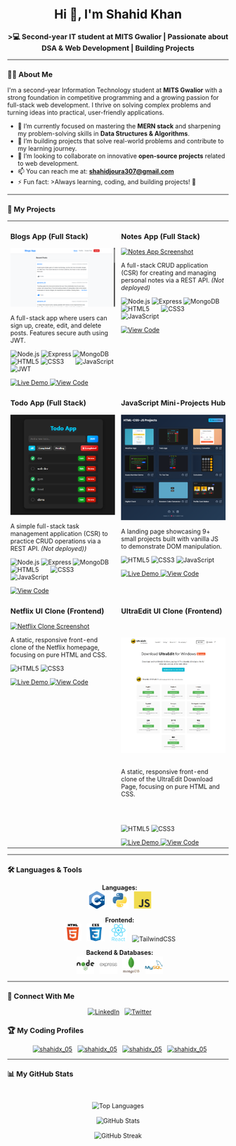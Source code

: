 <h1 align="center">Hi 👋, I'm Shahid Khan</h1>
<h3 align="center">>💻 Second-year IT student at MITS Gwalior | Passionate about DSA & Web Development | Building Projects</h3>

<!-- <p align="center">
  <img src="https://media.giphy.com/media/v1.Y2lkPTc5MGI3NjExM3h0NHM4Nmc1Mmc3bjV2b2lqOXN0ZWZka3JmdHpxMXp2bW10eTVjaCZlcD12MV9pbnRlcm5hbF9naWZfYnlfaWQmY3Q9Zw/L1R1tvI9svkASztds2/giphy.gif" width="600" alt="Coding Banner"/>
</p> -->

---

### 👨‍💻 About Me

I'm a second-year Information Technology student at **MITS Gwalior** with a strong foundation in competitive programming and a growing passion for full-stack web development. I thrive on solving complex problems and turning ideas into practical, user-friendly applications.

- 🌱 I’m currently focused on mastering the **MERN stack** and sharpening my problem-solving skills in **Data Structures & Algorithms**.
- 🚀 I’m building projects that solve real-world problems and contribute to my learning journey.
- 👯 I’m looking to collaborate on innovative **open-source projects** related to web development.
- 📫 You can reach me at: **shahidjoura307@gmail.com**
- ⚡ Fun fact: >Always learning, coding, and building projects! 🚀

---

### 🚀 My Projects

<table width="100%" border="0" cellspacing="10" cellpadding="10">
<tr>
  <td width="50%" valign="top">
    <h3>Blogs App (Full Stack)</h3>
    <a href="https://blogs-app-shahidx05.vercel.app/" target="_blank">
      <img src="https://github.com/shahidx05/blogs-app/blob/main/frontend-MPA/images/home.png?raw=true" alt="Blogs App Screenshot" width="100%"/>
    </a>
    <p>A full-stack app where users can sign up, create, edit, and delete posts. Features secure auth using JWT.</p>
    <p>
      <img src="https://img.shields.io/badge/Node.js-339933?style=for-the-badge&logo=nodedotjs&logoColor=white" alt="Node.js"/>
      <img src="https://img.shields.io/badge/Express.js-000000?style=for-the-badge&logo=express&logoColor=white" alt="Express"/>
      <img src="https://img.shields.io/badge/MongoDB-4EA94B?style=for-the-badge&logo=mongodb&logoColor=white" alt="MongoDB"/>
      <img src="https://img.shields.io/badge/HTML5-E34F26?style=for-the-badge&logo=html5&logoColor=white" alt="HTML5"/>
      <img src="https://img.shields.io/badge/CSS3-1572B6?style=for-the-badge&logo=css3&logoColor=white" alt="CSS3"/>
      <img src="https://img.shields.io/badge/JavaScript-F7DF1E?style=for-the-badge&logo=javascript&logoColor=black" alt="JavaScript"/>
      <img src="https://img.shields.io/badge/json%20web%20tokens-323330?style=for-the-badge&logo=json-web-tokens&logoColor=pink" alt="JWT"/>
    </p>
    <div>
      <a href="https://blogs-app-shahidx05.vercel.app/" target="_blank">
        <img src="https://img.shields.io/badge/Live%20Demo-000000?style=for-the-badge&logo=vercel&logoColor=white" alt="Live Demo"/>
      </a>
      <a href="https://github.com/shahidx05/blogs-app" target="_blank">
        <img src="https://img.shields.io/badge/View%20Code-333?style=for-the-badge&logo=github&logoColor=white" alt="View Code"/>
      </a>
    </div>
  </td>
  <td width="50%" valign="top">
    <h3>Notes App (Full Stack)</h3>
    <a href="https://github.com/shahidx05/Notes-App-CSR" target="_blank">
       <img src="https://github.com/shahidx05/Notes-App-CSR/blob/main/frontend/images/1.png?raw=true" alt="Notes App Screenshot" width="100%"/>
    </a>
    <p>A full-stack CRUD application (CSR) for creating and managing personal notes via a REST API. <em>(Not deployed)</em></p>
    <p>
      <img src="https://img.shields.io/badge/Node.js-339933?style=for-the-badge&logo=nodedotjs&logoColor=white" alt="Node.js"/>
      <img src="https://img.shields.io/badge/Express.js-000000?style=for-the-badge&logo=express&logoColor=white" alt="Express"/>
      <img src="https://img.shields.io/badge/MongoDB-4EA94B?style=for-the-badge&logo=mongodb&logoColor=white" alt="MongoDB"/>
      <img src="https://img.shields.io/badge/HTML5-E34F26?style=for-the-badge&logo=html5&logoColor=white" alt="HTML5"/>
      <img src="https://img.shields.io/badge/CSS3-1572B6?style=for-the-badge&logo=css3&logoColor=white" alt="CSS3"/>
      <img src="https://img.shields.io/badge/JavaScript-F7DF1E?style=for-the-badge&logo=javascript&logoColor=black" alt="JavaScript"/>
    </p>
    </p>
    <div>
      <a href="https://github.com/shahidx05/Notes-App-CSR" target="_blank">
        <img src="https://img.shields.io/badge/View%20Code-333?style=for-the-badge&logo=github&logoColor=white" alt="View Code"/>
      </a>
    </div>
  </td>
</tr>
<tr>
  <td width="50%" valign="top">
    <h3>Todo App (Full Stack)</h3>
    <a href="https://github.com/shahidx05/Todo-App-CSR" target="_blank">
       <img src="https://github.com/shahidx05/Todo-App-CSR/blob/main/frontend/demo.png?raw=true" alt="Todo App Screenshot" width="100%"/>
    </a>
    <p>A simple full-stack task management application (CSR) to practice CRUD operations via a REST API. <em>(Not deployed))</em></p>
    <p>
      <img src="https://img.shields.io/badge/Node.js-339933?style=for-the-badge&logo=nodedotjs&logoColor=white" alt="Node.js"/>
      <img src="https://img.shields.io/badge/Express.js-000000?style=for-the-badge&logo=express&logoColor=white" alt="Express"/>
      <img src="https://img.shields.io/badge/MongoDB-4EA94B?style=for-the-badge&logo=mongodb&logoColor=white" alt="MongoDB"/>
      <img src="https://img.shields.io/badge/HTML5-E34F26?style=for-the-badge&logo=html5&logoColor=white" alt="HTML5"/>
      <img src="https://img.shields.io/badge/CSS3-1572B6?style=for-the-badge&logo=css3&logoColor=white" alt="CSS3"/>
      <img src="https://img.shields.io/badge/JavaScript-F7DF1E?style=for-the-badge&logo=javascript&logoColor=black" alt="JavaScript"/>
    </p>
    <div>
      <a href="https://github.com/shahidx05/Todo-App-CSR" target="_blank">
        <img src="https://img.shields.io/badge/View%20Code-333?style=for-the-badge&logo=github&logoColor=white" alt="View Code"/>
      </a>
    </div>
  </td>
   <td width="50%" valign="top">
    <h3>JavaScript Mini-Projects Hub</h3>
     <a href="https://java-script-projects-x05.vercel.app/" target="_blank">
       <img src="https://github.com/shahidx05/JavaScript-projects/blob/main/images/demo.png?raw=true" alt="JS Hub Screenshot" width="100%"/>
    </a>
    <p>A landing page showcasing 9+ small projects built with vanilla JS to demonstrate DOM manipulation.</p>
    <p>
      <img src="https://img.shields.io/badge/HTML5-E34F26?style=for-the-badge&logo=html5&logoColor=white" alt="HTML5"/>
      <img src="https://img.shields.io/badge/CSS3-1572B6?style=for-the-badge&logo=css3&logoColor=white" alt="CSS3"/>
      <img src="https://img.shields.io/badge/JavaScript-F7DF1E?style=for-the-badge&logo=javascript&logoColor=black" alt="JavaScript"/>
    </p>
    <div>
      <a href="https://java-script-projects-x05.vercel.app" target="_blank">
        <img src="https://img.shields.io/badge/Live%20Demo-000000?style=for-the-badge&logo=vercel&logoColor=white" alt="Live Demo"/>
      </a>
      <a href="https://github.com/shahidx05/JavaScript-projects" target="_blank">
        <img src="https://img.shields.io/badge/View%20Code-333?style=for-the-badge&logo=github&logoColor=white" alt="View Code"/>
      </a>
    </div>
  </td>
</tr>
<tr>
   <td width="50%" valign="top">
    <h3>Netflix UI Clone (Frontend)</h3>
     <a href="https://watchly-ui-clone-x05.vercel.app/" target="_blank">
       <img src="https://github.com/shahidx05/Neflix-Clone/blob/main/images/preview.png?raw=true" alt="Netflix Clone Screenshot" width="100%"/>
    </a>
    <p>A static, responsive front-end clone of the Netflix homepage, focusing on pure HTML and CSS.</p>
    <p>
      <img src="https://img.shields.io/badge/HTML5-E34F26?style=for-the-badge&logo=html5&logoColor=white" alt="HTML5"/>
      <img src="https://img.shields.io/badge/CSS3-1572B6?style=for-the-badge&logo=css3&logoColor=white" alt="CSS3"/>
    </p>
    <div>
      <a href="https://watchly-ui-clone-x05.vercel.app" target="_blank">
        <img src="https://img.shields.io/badge/Live%20Demo-E50914?style=for-the-badge&logo=netflix&logoColor=white" alt="Live Demo"/>
      </a>
      <a href="https://github.com/shahidx05/Neflix-Clone" target="_blank">
        <img src="https://img.shields.io/badge/View%20Code-333?style=for-the-badge&logo=github&logoColor=white" alt="View Code"/>
      </a>
    </div>
    </td>
   <td width="50%" valign="top">
    <h3>UltraEdit UI Clone (Frontend)</h3>
     <br/><br/>
     <a href="https://ultaraa-edt-ui-clone.vercel.app/" target="_blank">
       <img src="https://github.com/shahidx05/UltaraaEdt-Clone/blob/main/images/demo2.png?raw=true" alt="UltraEdit Clone Screenshot" width="100%"/>
     </a>
     <br/><br/>
    <p>A static, responsive front-end clone of the UltraEdit Download Page, focusing on pure HTML and CSS.</p>
     <br/><br/>
    <p>
      <img src="https://img.shields.io/badge/HTML5-E34F26?style=for-the-badge&logo=html5&logoColor=white" alt="HTML5"/>
      <img src="https://img.shields.io/badge/CSS3-1572B6?style=for-the-badge&logo=css3&logoColor=white" alt="CSS3"/>
    </p>
    <div>
      <a href="https://ultaraa-edt-ui-clone.vercel.app/" target="_blank">
        <img src="https://img.shields.io/badge/Live%20Demo-000000?style=for-the-badge&logo=vercel&logoColor=white" alt="Live Demo"/>
      </a>
      <a href="https://github.com/shahidx05/UltaraaEdt-Clone" target="_blank">
        <img src="https://img.shields.io/badge/View%20Code-333?style=for-the-badge&logo=github&logoColor=white" alt="View Code"/>
      </a>
    </div>
  </td>
</tr>
</table>

---

### 🛠 Languages & Tools

<p align="center">
  <strong>Languages:</strong><br>
  <img src="https://raw.githubusercontent.com/devicons/devicon/master/icons/cplusplus/cplusplus-original.svg" alt="C++" width="40" height="40"/>
  <img src="https://raw.githubusercontent.com/devicons/devicon/master/icons/python/python-original.svg" alt="Python" width="40" height="40"/>
  <img src="https://raw.githubusercontent.com/devicons/devicon/master/icons/javascript/javascript-original.svg" alt="JavaScript" width="40" height="40"/>
</p>

<p align="center">
  <strong>Frontend:</strong><br>
  <img src="https://raw.githubusercontent.com/devicons/devicon/master/icons/html5/html5-original-wordmark.svg" alt="HTML5" width="40" height="40"/>
  <img src="https://raw.githubusercontent.com/devicons/devicon/master/icons/css3/css3-original-wordmark.svg" alt="CSS3" width="40" height="40"/>
  <img src="https://raw.githubusercontent.com/devicons/devicon/master/icons/react/react-original-wordmark.svg" alt="React" width="40" height="40"/>
  <img src="https://www.vectorlogo.zone/logos/tailwindcss/tailwindcss-icon.svg" alt="TailwindCSS" width="40" height="40"/>
</p>

<p align="center">
  <strong>Backend & Databases:</strong><br>
  <img src="https://raw.githubusercontent.com/devicons/devicon/master/icons/nodejs/nodejs-original-wordmark.svg" alt="Node.js" width="40" height="40"/>
  <img src="https://raw.githubusercontent.com/devicons/devicon/master/icons/express/express-original-wordmark.svg" alt="Express" width="40" height="40"/>
  <img src="https://raw.githubusercontent.com/devicons/devicon/master/icons/mongodb/mongodb-original-wordmark.svg" alt="MongoDB" width="40" height="40"/>
  <img src="https://raw.githubusercontent.com/devicons/devicon/master/icons/mysql/mysql-original-wordmark.svg" alt="MySQL" width="40" height="40"/>
</p>

---

### 🔗 Connect With Me

<p align="center">
  <a href="https://linkedin.com/in/shahidx05" target="_blank"><img src="https://img.shields.io/badge/LinkedIn-%230077B5.svg?&style=for-the-badge&logo=linkedin&logoColor=white" alt="LinkedIn"></a>
  <a href="httpsWhattwitter.com/shahidx_05" target="_blank"><img src="https://img.shields.io/badge/Twitter-%231DA1F2.svg?&style=for-the-badge&logo=Twitter&logoColor=white" alt="Twitter"></a>
</p>

### 🏆 My Coding Profiles

<p align="center">
  <a href="https://www.leetcode.com/shahidx_05" target="_blank"><img align="center" src="https://raw.githubusercontent.com/rahuldkjain/github-profile-readme-generator/master/src/images/icons/Social/leet-code.svg" alt="shahidx_05" height="40" width="50" /></a>
  <a href="https://auth.geeksforgeeks.org/user/shahidx_05" target="_blank"><img align="center" src="https://raw.githubusercontent.com/rahuldkjain/github-profile-readme-generator/master/src/images/icons/Social/geeks-for-geeks.svg" alt="shahidx_05" height="40" width="50" /></a>
  <a href="httpshttps://codeforces.com/profile/shahidx_05" target="_blank"><img align="center" src="https://raw.githubusercontent.com/rahuldkjain/github-profile-readme-generator/master/src/images/icons/Social/codeforces.svg" alt="shahidx_05" height="40" width="50" /></a>
  <a href="https://www.codechef.com/users/shahidx_05" target="_blank"><img align="center" src="https://cdn.jsdelivr.net/npm/simple-icons@3.1.0/icons/codechef.svg" alt="shahidx_05" height="40" width="50" /></a>
</p>

---

### 📊 My GitHub Stats

  <br/>
  <p align="center">
    <img src="https://github-readme-stats.vercel.app/api/top-langs?username=shahidx05&show_icons=true&locale=en&layout=compact&theme=tokyonight" alt="Top Languages" />
    <br/><br/>
    <img src="https://github-readme-stats.vercel.app/api?username=shahidx05&show_icons=true&locale=en&theme=tokyonight" alt="GitHub Stats" />
    <br/><br/>
    <img src="https://github-readme-streak-stats.herokuapp.com/?user=shahidx05&theme=tokyonight" alt="GitHub Streak" />
    <!-- <br/><br/>
    <img src="https://github-profile-trophy.vercel.app/?username=shahidx05&theme=dracula&column=7" alt="GitHub Trophies" /> -->
  </p>
